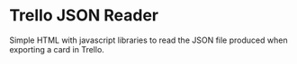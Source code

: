 # Trello JSON Reader

Simple HTML with javascript libraries to read the JSON file produced when exporting a card in Trello.
